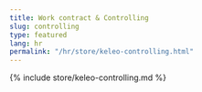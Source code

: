 ```yaml
---
title: Work contract & Controlling
slug: controlling
type: featured
lang: hr
permalink: "/hr/store/keleo-controlling.html"
---
```


{% include store/keleo-controlling.md %}
 
